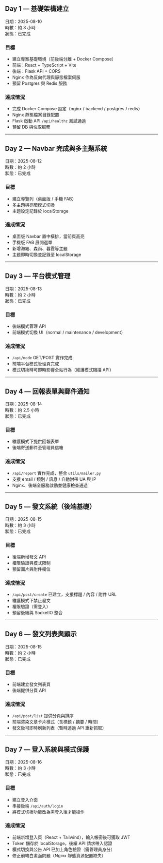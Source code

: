 ## Day 1 — 基礎架構建立
日期：2025-08-10  
時數：約 3 小時  
狀態：已完成  

### 目標
- 建立專案基礎環境（前後端分離 + Docker Compose）
- 前端：React + TypeScript + Vite
- 後端：Flask API + CORS
- Nginx 作為反向代理與靜態檔案伺服
- 預留 Postgres 與 Redis 服務

### 達成情況
- 完成 Docker Compose 設定（nginx / backend / postgres / redis）
- Nginx 靜態檔案目錄配置
- Flask 啟動 API `/api/healthz` 測試通過
- 預留 DB 與快取服務

---

## Day 2 — Navbar 完成與多主題系統
日期：2025-08-12  
時數：約 2 小時  
狀態：已完成  

### 目標
- 建立導覽列（桌面版 / 手機 FAB）
- 多主題與亮暗模式切換
- 主題設定記錄於 localStorage

### 達成情況
- 桌面版 Navbar 置中橫排，當前頁高亮
- 手機版 FAB 展開選單
- 新增海霧、森雨、暮霞等主題
- 主題即時切換並記錄至 localStorage

---

## Day 3 — 平台模式管理
日期：2025-08-13  
時數：約 2 小時  
狀態：已完成  

### 目標
- 後端模式管理 API
- 前端模式切換 UI（normal / maintenance / development）

### 達成情況
- `/api/mode` GET/POST 實作完成
- 前端平台模式管理頁完成
- 模式切換時可即時影響全站行為（維護模式阻擋 API）

---

## Day 4 — 回報表單與郵件通知
日期：2025-08-14  
時數：約 2.5 小時  
狀態：已完成  

### 目標
- 維護模式下提供回報表單
- 後端寄送郵件至管理員信箱

### 達成情況
- `/api/report` 實作完成，整合 `utils/mailer.py`
- 支援 email / 類別 / 訊息 / 自動附帶 UA 與 IP
- Nginx、後端全服務啟動並健康檢查通過

---

## Day 5 — 發文系統（後端基礎）
日期：2025-08-15  
時數：約 3 小時  
狀態：已完成  

### 目標
- 後端新增發文 API
- 權限驗證與模式限制
- 預留圖片與附件欄位

### 達成情況
- `/api/post/create` 已建立，支援標題 / 內容 / 附件 URL
- 維護模式下禁止發文
- 權限驗證（需登入）
- 預留後續與 SocketIO 整合

---

## Day 6 — 發文列表與顯示
日期：2025-08-15  
時數：約 2 小時  
狀態：已完成  

### 目標
- 前端建立發文列表頁
- 後端提供分頁 API

### 達成情況
- `/api/post/list` 提供分頁與排序
- 前端渲染文章卡片樣式（含標題 / 摘要 / 時間）
- 發文後可即時刷新列表（暫時透過 API 重新抓取）

---

## Day 7 — 登入系統與模式保護
日期：2025-08-16  
時數：約 3 小時  
狀態：已完成  

### 目標
- 建立登入介面
- 串接後端 `/api/auth/login`
- 將模式切換功能改為需登入後才能操作

### 達成情況
- 前端新增登入頁（React + Tailwind），輸入帳密後可獲取 JWT
- Token 儲存於 localStorage，後續 API 請求帶入認證
- 模式切換與公告 API 已加上角色驗證（需管理員身分）
- 修正前端白畫面問題（Nginx 靜態資源配置缺失）
